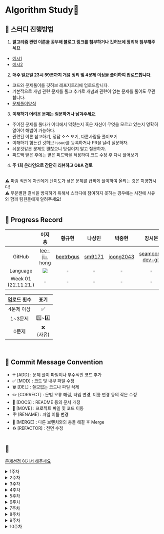 # Algorithm Study📝

## 📍 스터디 진행방법
1. <b>알고리즘 관련 이론을 공부해 블로그 링크를 첨부하거나 깃허브에 정리해 첨부해주세요</b>
  - [예시1](https://gmlwjd9405.github.io/2018/05/06/algorithm-bubble-sort.html )
  - [예시2](https://github.com/AlgorismTest/coding-test-study/tree/main/%EC%9D%B4%EC%A7%80%ED%99%8D/%EA%B0%9C%EB%85%90%EC%A0%95%EB%A6%AC/1%EC%A3%BC%EC%B0%A8)

2. <b>매주 일요일 23시 59분까지 개념 정리 및 <b>4문제</b> 이상을 풀이하여 업로드합니다.</b>
  - 코드와 문제풀이를 깃허브 레포지토리에 업로드합니다. 
  - 기본적으로 개념 관련 문제를 풀고 추가로 개념과 관련이 없는 문제를 풀어도 무관합니다.
  - [문제풀이양식](https://github.com/AlgorismTest/coding-test-study/blob/main/solution%20template.md)
3. <b>이해하기 어려운 문제는 질문하거나 남겨주세요.</b>
  - 주어진 문제를 풀다가 어디에서 막혔는지 혹은 자신이 무엇을 모르고 있는지 명확히 알아야 해법이 가능하다.
  - 관련된 이론 참고하기, 정답 소스 보기, 다른사람들 풀이보기
  - 이해하기 힘든건 깃허브 issue를 등록하거나 PR을 날려 질문하자.
  - 쉬운것같은 문제도 괜찮으니 망설이지 말고 질문하자.
  - 피드백 받은 후에는 받은 피드백을 적용하여 코드 수정 후 다시 풀어보기
4. <b>주 1회 온라인으로 간단히 리뷰하고 Q&A 검토</b>
</br>
⚠️ 마감 직전에 자신에게 난이도가 낮은 문제를 급하게 풀이하여 올리는 것은 지양합시다!</br>
⚠️ 무분별한 결석을 방지하기 위해서 스터디에 참여하지 못하는 경우에는 사전에 사유와 함께 팀원들에게 알려주세요!
<br></br>

## 📍 Progress Record
| | 이지홍 | 황규현 | 나상민 | 박중현 | 장시문 | 최민정 | 최영재 |
| :---: | :---: | :---: | :---: | :---: | :---: | :---: | :---: |
| GitHub | [lee-ji-hong](https://github.com/lee-ji-hong) | [beetrbgus](https://github.com/beetrbgus) | [sm9171](https://github.com/sm9171) | [joong2043](https://github.com/joong2043) | [seamoon-dev-git](https://github.com/seamoon-dev-git) | [saiani1](https://github.com/saiani1) | [YoungJae123](https://github.com/YoungJae123) |
| Language | <img src="https://img.shields.io/badge/Javascript-yellow?style=for-the-badge-square&logo=Javascript&logoColor=F7DF1E"/> | - | - | - | - | - | - |
| Week 01</br>(22.11.21.) | - | - | - | - | - | - |

| 업로드 횟수 | 표기 |
| :---: | :---: |
| 4문제 이상 | ✅ |
| 1~3문제 | 1️⃣~4️⃣ |
| 0문제 | ❌ <br/>(사유) |

<br>

## 📍 Commit Message Convention
- ➕ [ADD] : 문제 풀이 파일이나 부수적인 코드 추가
- ✅ [MOD] : 코드 및 내부 파일 수정
- 🗑 [DEL] : 쓸모없는 코드나 파일 삭제
- ✏️ [CORRECT] : 문법 오류 해결, 타입 변경, 이름 변경 등의 작은 수정
- 📄 [DOCS] : README 등의 문서 개정
- 🚚 [MOVE] : 프로젝트 파일 및 코드 이동
- 🪧 [RENAME] : 파일 이름 변경
- 🔀 [MERGE] : 다른 브랜치와의 충돌 해결 후 Merge
- ♻️ [REFACTOR] : 전면 수정
<br></br>

## 📍 

[문제선정 여기서 해주세요](https://patiencelee.tistory.com/1072)

<details>
<summary>1주차</summary>
<div markdown="1">
- 자료구조 1
</div>
<div markdown="2">
- 자료구조 1(연습)
</div>
</details>
<details>
<summary>2주차</summary>
<div markdown="1">
- 자료구조 1(참고)
</div>
<div markdown="2">
- 수학 1
</div>
</details>

<details>
<summary>3주차</summary>
<div markdown="1">
- 수학 1(연습)
</div>
<div markdown="2">
- 수학 1(참고)
</div>
</details>

<details>
<summary>4주차</summary>
<div markdown="1">
- 다이나믹 프로그래밍
</div>
<div markdown="2">
- 다이나믹 프로그래밍(연습)
</div>
</details>

<details>
<summary>5주차</summary>
<div markdown="1">
- 다이나믹 프로그래밍(도전)
</div>
<div markdown="2">
- 브루트 포스
</div>
</details>

<details>
<summary>6주차</summary>
<div markdown="1">
- 브루트 포스 (N과 M)
</div>
<div markdown="2">
- 브루트 포스 (순열)
</div>
</details>

<details>
<summary>7주차</summary>
<div markdown="1">
- 브루트 포스(재귀)
</div>
<div markdown="2">
- 브루트 포스(비트마스크)
</div>
</details>

<details>
<summary>8주차</summary>
<div markdown="1">
- 그래프 1
</div>
<div markdown="2">
- 그래프 1(연습)
</div>
</details>

<details>
<summary>9주차</summary>
<div markdown="1">
- 그래프 1(도전)
</div>
<div markdown="2">
- BFS
</div>
</details>

<details>
<summary>10주차</summary>
<div markdown="1">
- 트리 1
</div>
</details>


